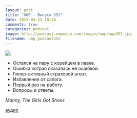 ```yaml
---
layout: post
title: "UWP - Выпуск 352"
date: 2015-03-23 18:28
comments: true
categories: podcast
image: http://podcast.umputun.com/images/uwp/uwp352.jpg
filename: ump_podcast352
---
```

![](https://podcast.umputun.com/images/uwp/uwp352.jpg)

- Остался на пару с корейцем в лавке.
- Ошибка котрая оказалась не ошибкой.
- Гипер-активный страховой агент.
- Избавления от сапога.
- Первый раз на работу.
- Вопросы и ответы.

_Manny, The Girls Got Shoes_

[аудио](https://podcast.umputun.com/media/ump_podcast352.mp3)
<audio src="https://podcast.umputun.com/media/ump_podcast352.mp3" preload="none"></audio>
